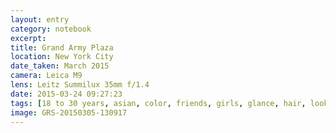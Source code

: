 ```yaml
--- 
layout: entry
category: notebook
excerpt:
title: Grand Army Plaza
location: New York City
date_taken: March 2015
camera: Leica M9
lens: Leitz Summilux 35mm f/1.4
date: 2015-03-24 09:27:23
tags: [18 to 30 years, asian, color, friends, girls, glance, hair, look, red, snow, stripe, together, transparent, umbrella, winter, yes]
image: GRS-20150305-130917
---
```

